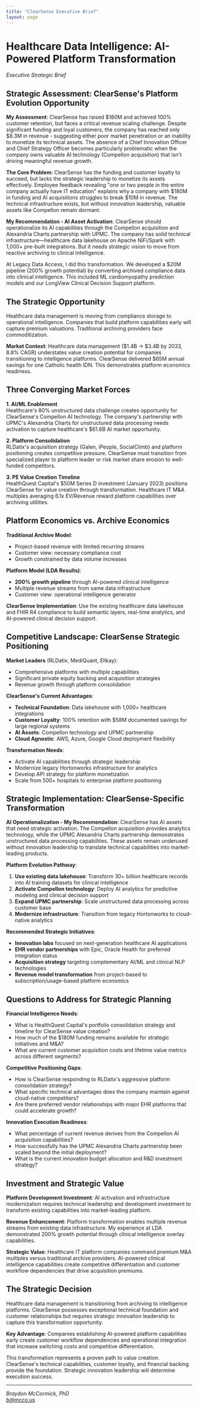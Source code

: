 ```yaml
---
title: "ClearSense Executive Brief"
layout: page
---
```

# Healthcare Data Intelligence: AI-Powered Platform Transformation

*Executive Strategic Brief*

## Strategic Assessment: ClearSense's Platform Evolution Opportunity

**My Assessment**: ClearSense has raised $180M and achieved 100% customer retention, but faces a critical revenue scaling challenge. Despite significant funding and loyal customers, the company has reached only $8.3M in revenue - suggesting either poor market penetration or an inability to monetize its technical assets. The absence of a Chief Innovation Officer and Chief Strategy Officer becomes particularly problematic when the company owns valuable AI technology (Compellon acquisition) that isn't driving meaningful revenue growth.

**The Core Problem**: ClearSense has the funding and customer loyalty to succeed, but lacks the strategic leadership to monetize its assets effectively. Employee feedback revealing "one or two people in the entire company actually have IT education" explains why a company with $180M in funding and AI acquisitions struggles to break $10M in revenue. The technical infrastructure exists, but without innovation leadership, valuable assets like Compellon remain dormant.

**My Recommendation - AI Asset Activation**: ClearSense should operationalize its AI capabilities through the Compellon acquisition and Alexandria Charts partnership with UPMC. The company has solid technical infrastructure—healthcare data lakehouse on Apache NiFi/Spark with 1,000+ pre-built integrations. But it needs strategic vision to move from reactive archiving to clinical intelligence.

At Legacy Data Access, I did this transformation. We developed a $20M pipeline (200% growth potential) by converting archived compliance data into clinical intelligence. This included ML cardiomyopathy prediction models and our LongView Clinical Decision Support platform.

## The Strategic Opportunity

Healthcare data management is moving from compliance storage to operational intelligence. Companies that build platform capabilities early will capture premium valuations. Traditional archiving providers face commoditization.

**Market Context**: Healthcare data management ($1.4B → $3.4B by 2033, 8.8% CAGR) understates value creation potential for companies transitioning to intelligence platforms. ClearSense delivered $65M annual savings for one Catholic health IDN. This demonstrates platform economics readiness.

## Three Converging Market Forces

**1. AI/ML Enablement**  
Healthcare's 80% unstructured data challenge creates opportunity for ClearSense's Compellon AI technology. The company's partnership with UPMC's Alexandria Charts for unstructured data processing needs activation to capture healthcare's $61.6B AI market opportunity.

**2. Platform Consolidation**  
RLDatix's acquisition strategy (Galen, iPeople, SocialClimb) and platform positioning creates competitive pressure. ClearSense must transition from specialized player to platform leader or risk market share erosion to well-funded competitors.

**3. PE Value Creation Timeline**  
HealthQuest Capital's $50M Series D investment (January 2023) positions ClearSense for value creation through transformation. Healthcare IT M&A multiples averaging 6.1x EV/Revenue reward platform capabilities over archiving utilities.

## Platform Economics vs. Archive Economics

**Traditional Archive Model**:
- Project-based revenue with limited recurring streams
- Customer view: necessary compliance cost
- Growth constrained by data volume increases

**Platform Model (LDA Results)**:
- **200% growth pipeline** through AI-powered clinical intelligence
- Multiple revenue streams from same data infrastructure
- Customer view: operational intelligence generator

**ClearSense Implementation**: Use the existing healthcare data lakehouse and FHIR R4 compliance to build semantic layers, real-time analytics, and AI-powered clinical decision support.

## Competitive Landscape: ClearSense Strategic Positioning

**Market Leaders** (RLDatix, MediQuant, Ellkay):
- Comprehensive platforms with multiple capabilities
- Significant private equity backing and acquisition strategies
- Revenue growth through platform consolidation

**ClearSense's Current Advantages**:
- **Technical Foundation**: Data lakehouse with 1,000+ healthcare integrations
- **Customer Loyalty**: 100% retention with $58M documented savings for large regional systems
- **AI Assets**: Compellon technology and UPMC partnership
- **Cloud Agnostic**: AWS, Azure, Google Cloud deployment flexibility

**Transformation Needs**:
- Activate AI capabilities through strategic leadership
- Modernize legacy Hortonworks infrastructure for analytics
- Develop API strategy for platform monetization
- Scale from 500+ hospitals to enterprise platform positioning

## Strategic Implementation: ClearSense-Specific Transformation

**AI Operationalization - My Recommendation**:
ClearSense has AI assets that need strategic activation. The Compellon acquisition provides analytics technology, while the UPMC Alexandria Charts partnership demonstrates unstructured data processing capabilities. These assets remain underused without innovation leadership to translate technical capabilities into market-leading products.

**Platform Evolution Pathway**:
1. **Use existing data lakehouse**: Transform 30+ billion healthcare records into AI training datasets for clinical intelligence
2. **Activate Compellon technology**: Deploy AI analytics for predictive modeling and clinical decision support
3. **Expand UPMC partnership**: Scale unstructured data processing across customer base
4. **Modernize infrastructure**: Transition from legacy Hortonworks to cloud-native analytics

**Recommended Strategic Initiatives**:
- **Innovation labs** focused on next-generation healthcare AI applications
- **EHR vendor partnerships** with Epic, Oracle Health for preferred integration status
- **Acquisition strategy** targeting complementary AI/ML and clinical NLP technologies
- **Revenue model transformation** from project-based to subscription/usage-based platform economics

## Questions to Address for Strategic Planning

**Financial Intelligence Needs**:
- What is HealthQuest Capital's portfolio consolidation strategy and timeline for ClearSense value creation?
- How much of the $180M funding remains available for strategic initiatives and M&A?
- What are current customer acquisition costs and lifetime value metrics across different segments?

**Competitive Positioning Gaps**:
- How is ClearSense responding to RLDatix's aggressive platform consolidation strategy?
- What specific technical advantages does the company maintain against cloud-native competitors?
- Are there preferred vendor relationships with major EHR platforms that could accelerate growth?

**Innovation Execution Readiness**:
- What percentage of current revenue derives from the Compellon AI acquisition capabilities?
- How successfully has the UPMC Alexandria Charts partnership been scaled beyond the initial deployment?
- What is the current innovation budget allocation and R&D investment strategy?

## Investment and Strategic Value

**Platform Development Investment**: AI activation and infrastructure modernization requires technical leadership and development investment to transform existing capabilities into market-leading platform.

**Revenue Enhancement**: Platform transformation enables multiple revenue streams from existing data infrastructure. My experience at LDA demonstrated 200% growth potential through clinical intelligence overlay capabilities.

**Strategic Value**: Healthcare IT platform companies command premium M&A multiples versus traditional archive providers. AI-powered clinical intelligence capabilities create competitive differentiation and customer workflow dependencies that drive acquisition premiums.

## The Strategic Decision

Healthcare data management is transitioning from archiving to intelligence platforms. ClearSense possesses exceptional technical foundation and customer relationships but requires strategic innovation leadership to capture this transformation opportunity.

**Key Advantage**: Companies establishing AI-powered platform capabilities early create customer workflow dependencies and operational integration that increase switching costs and competitive differentiation.

This transformation represents a proven path to value creation. ClearSense's technical capabilities, customer loyalty, and financial backing provide the foundation. Strategic innovation leadership will determine execution success.

---

*Braydon McCormick, PhD*  
*b@mcco.us*